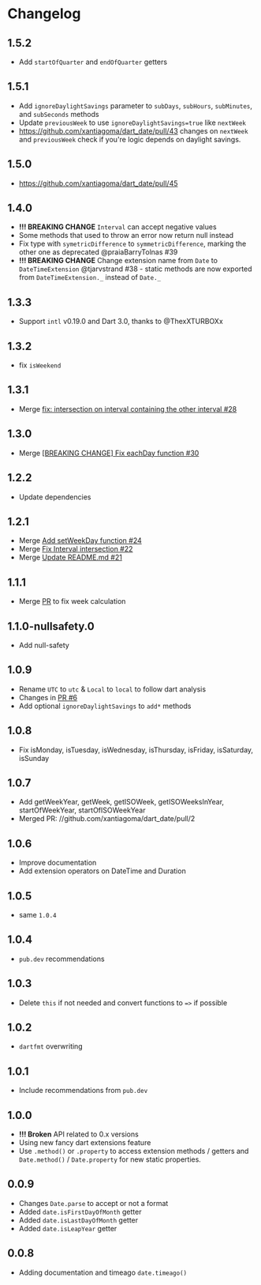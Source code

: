 # Changelog

## 1.5.2
- Add `startOfQuarter` and `endOfQuarter` getters

## 1.5.1

- Add `ignoreDaylightSavings` parameter to `subDays`, `subHours`, `subMinutes`, and `subSeconds` methods
- Update `previousWeek` to use `ignoreDaylightSavings=true` like `nextWeek`
- https://github.com/xantiagoma/dart_date/pull/43 changes on `nextWeek` and `previousWeek` check if you're logic depends on daylight savings.

## 1.5.0
- https://github.com/xantiagoma/dart_date/pull/45

## 1.4.0

- **!!! BREAKING CHANGE** `Interval` can accept negative values
- Some methods that used to throw an error now return null instead
- Fix type with `symetricDifference` to `symmetricDifference`, marking the other one as deprecated @praiaBarryTolnas #39
- **!!! BREAKING CHANGE** Change extension name from `Date` to `DateTimeExtension` @tjarvstrand #38 - static methods are now exported from `DateTimeExtension._` instead of `Date._`

## 1.3.3

- Support `intl` v0.19.0 and Dart 3.0, thanks to @ThexXTURBOXx

## 1.3.2

- fix `isWeekend`

## 1.3.1

- Merge [fix: intersection on interval containing the other interval #28](https://github.com/xantiagoma/dart_date/pull/28)

## 1.3.0

- Merge [[BREAKING CHANGE] Fix eachDay function #30](https://github.com/xantiagoma/dart_date/pull/30)

## 1.2.2

- Update dependencies

## 1.2.1

- Merge [Add setWeekDay function #24](https://github.com/xantiagoma/dart_date/pull/24)
- Merge [Fix Interval intersection #22](https://github.com/xantiagoma/dart_date/pull/22)
- Merge [Update README.md #21](https://github.com/xantiagoma/dart_date/pull/21)

## 1.1.1

- Merge [PR](https://github.com/xantiagoma/dart_date/pull/16) to fix week calculation

## 1.1.0-nullsafety.0

- Add null-safety

## 1.0.9

- Rename `UTC` to `utc` & `Local` to `local` to follow dart analysis
- Changes in [PR #6](https://github.com/xantiagoma/dart_date/pull/6)
- Add optional `ignoreDaylightSavings` to `add*` methods

## 1.0.8

- Fix isMonday, isTuesday, isWednesday, isThursday, isFriday, isSaturday, isSunday

## 1.0.7

- Add getWeekYear, getWeek, getISOWeek, getISOWeeksInYear, startOfWeekYear, startOfISOWeekYear
- Merged PR: //github.com/xantiagoma/dart_date/pull/2

## 1.0.6

- Improve documentation
- Add extension operators on DateTime and Duration

## 1.0.5

- same `1.0.4`

## 1.0.4

- `pub.dev` recommendations

## 1.0.3

- Delete `this` if not needed and convert functions to `=>` if possible

## 1.0.2

- `dartfmt` overwriting

## 1.0.1

- Include recommendations from `pub.dev`

## 1.0.0

- **!!! Broken** API related to 0.x versions
- Using new fancy dart extensions feature
- Use `.method()` or `.property` to access extension methods / getters and `Date.method()` / `Date.property` for new static properties.

## 0.0.9

- Changes `Date.parse` to accept or not a format
- Added `date.isFirstDayOfMonth` getter
- Added `date.isLastDayOfMonth` getter
- Added `date.isLeapYear` getter

## 0.0.8

- Adding documentation and timeago `date.timeago()`
